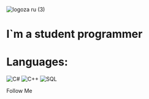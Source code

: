 ![logoza ru (3)](https://user-images.githubusercontent.com/107112651/208922419-3a8955f0-e340-4547-a758-c34ca6866700.png)


# I`m a student programmer

# Languages:

![C#](https://img.shields.io/badge/-C#-f7ebf9?style=for-the-badge&logo=C%2b%2b&logoColor=6296CC)
![C++](https://img.shields.io/badge/-C++-f7ebf9?style=for-the-badge&logo=C%2b%2b&logoColor=6296CC)
![SQL](https://img.shields.io/badge/-SQL-f7ebf9?style=for-the-badge&logo=SQLite&logoColor=2e93d3)


Follow Me
